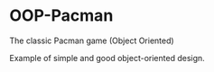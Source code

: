 # OOP-Pacman
The classic Pacman game (Object Oriented) 

Example of simple and good object-oriented design.
